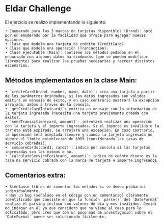 # **Eldar Challenge**

El ejercicio se realizó implementando lo siguiente:

    • Enumerado para las 3 marcas de tarjetas disponibles (Brand): opté por un enumerado por la facilidad que ofrece para agregar nuevas opciones.
    • Clase que modela una tarjeta de crédito (CreditCard).
    • Clase que modela una operación (Transaction).
    • Clase ejecutable (Main): contiene los métodos pedidos en el enunciado con algunos datos hardcodeados (que se pueden modificar libremente) para realizar las pruebas necesarias y recrear distintos escenarios.

## **Métodos implementados en la clase Main:**

    • `createCard(brand, number, name, date)`: crea una tarjeta a partir de los parámetros brindados, si los datos ingresados son válidos emitirá un mensaje de éxito, y en caso contrario mostrará la excepción arrojada, ambos a través de la consola.
    • `getCreditCardInfo(card)`: emitirá un mensaje con la información de la tarjeta ingresada (necesita una tarjeta previamente creada con éxito).
    • `sendTransaction(card, amount)`: intentará realizar una operación con la tarjeta y el importe ingresados. Si el importe es inválido o la tarjeta está expirada, se arrojará una excepción. En caso contrario, la operación será aceptada siempre y cuando la tarjeta ingresada no supere el límite establecido de $999 (considerando las tasas de servicio cobradas).
    • `compareCards(card1, card2)`: indica por consola si las tarjetas ingresadas son las mismas o no.
    • `calculateServiceFee(brand, amount)`: indica de cuánto dinero es la tasa de servicio cobrada con la marca de tarjeta e importe ingresados.

## **Comentarios extra:**

    • Siéntanse libres de comentar los métodos si se desea probarlos individualmente.
    • Hay un bug (señalado en el código con un comentario) claramente identificado que consiste en que la función `parse()` del `DateFormat` realiza el parsing incluso con valores de día y mes inválidos. Decidí no indagar en él ya que considero que no viene al caso para lo solicitado, pero creo que con un poco más de investigación sobre el `DateFormat` puede ser solucionado fácilmente.